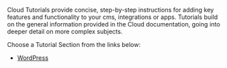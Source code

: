 Cloud Tutorials provide concise, step-by-step instructions for adding key features and functionality to your cms, integrations or apps. Tutorials build on the general information provided in the Cloud documentation, going into deeper detail on more complex subjects.

Choose a Tutorial Section from the links below:

- [WordPress](/tutorials/wordpress)